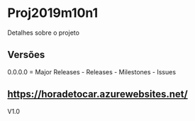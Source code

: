 # Proj2019m10n1

Detalhes sobre o projeto

## Versões

0.0.0.0 = Major Releases - Releases - Milestones - Issues

## https://horadetocar.azurewebsites.net/
V1.0



